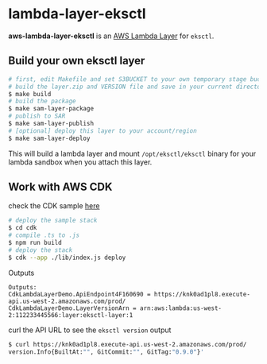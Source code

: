 # lambda-layer-eksctl

**aws-lambda-layer-eksctl** is an [AWS Lambda Layer](https://docs.aws.amazon.com/en_us/lambda/latest/dg/configuration-layers.html) for `eksctl`.



## Build your own eksctl layer

```sh
# first, edit Makefile and set S3BUCKET to your own temporary stage bucket.
# build the layer.zip and VERSION file and save in your current directory
$ make build
# build the package
$ make sam-layer-package
# publish to SAR
$ make sam-layer-publish
# [optional] deploy this layer to your account/region
$ make sam-layer-deploy
```
This will build a lambda layer and mount `/opt/eksctl/eksctl` binary for your lambda sandbox when you attach this layer.


## Work with AWS CDK

check the CDK sample [here](cdk/lib/index.ts)

```bash
# deploy the sample stack
$ cd cdk
# compile .ts to .js
$ npm run build
# deploy the stack
$ cdk --app ./lib/index.js deploy
```

Outputs

```
Outputs:
CdkLambdaLayerDemo.ApiEndpoint4F160690 = https://knk0ad1pl8.execute-api.us-west-2.amazonaws.com/prod/
CdkLambdaLayerDemo.LayerVersionArn = arn:aws:lambda:us-west-2:112233445566:layer:eksctl-layer:1
```

curl the API URL to see the `eksctl version` output

```sh
$ curl https://knk0ad1pl8.execute-api.us-west-2.amazonaws.com/prod/
version.Info{BuiltAt:"", GitCommit:"", GitTag:"0.9.0"}'
```


